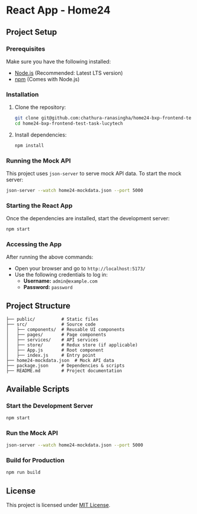 # React App - Home24

## Project Setup

### Prerequisites
Make sure you have the following installed:
- [Node.js](https://nodejs.org/) (Recommended: Latest LTS version)
- [npm](https://www.npmjs.com/) (Comes with Node.js)

### Installation
1. Clone the repository:
   ```sh
   git clone git@github.com:chathura-ranasingha/home24-bxp-frontend-test-task-lucytech.git
   cd home24-bxp-frontend-test-task-lucytech
   ```
2. Install dependencies:
   ```sh
   npm install
   ```

### Running the Mock API
This project uses `json-server` to serve mock API data. To start the mock server:
```sh
json-server --watch home24-mockdata.json --port 5000
```

### Starting the React App
Once the dependencies are installed, start the development server:
```sh
npm start
```

### Accessing the App
After running the above commands:
- Open your browser and go to `http://localhost:5173/`
- Use the following credentials to log in:
  - **Username:** `admin@example.com`
  - **Password:** `password`

## Project Structure
```
├── public/          # Static files
├── src/             # Source code
│   ├── components/  # Reusable UI components
│   ├── pages/       # Page components
│   ├── services/    # API services
│   ├── store/       # Redux store (if applicable)
│   ├── App.js       # Root component
│   ├── index.js     # Entry point
├── home24-mockdata.json  # Mock API data
├── package.json     # Dependencies & scripts
├── README.md        # Project documentation
```

## Available Scripts
### Start the Development Server
```sh
npm start
```
### Run the Mock API
```sh
json-server --watch home24-mockdata.json --port 5000
```
### Build for Production
```sh
npm run build
```

## License
This project is licensed under [MIT License](LICENSE).

